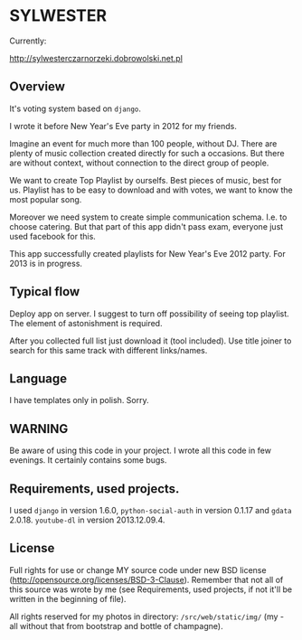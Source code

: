SYLWESTER
=========

Currently:

http://sylwesterczarnorzeki.dobrowolski.net.pl

Overview
--------

It's voting system based on `django`.

I wrote it before New Year's Eve party in 2012 for my friends.


Imagine an event for much more than 100 people, without DJ.
There are plenty of music collection created directly for such a occasions.
But there are without context, without connection to
the direct group of people.

We want to create Top Playlist by ourselfs. Best pieces of music, best for us.
Playlist has to be easy to download and with votes,
         we want to know the most popular song.

Moreover we need system to create simple communication schema.
I.e. to choose catering. But that part of this app didn't pass exam,
everyone just used facebook for this.

This app successfully created playlists for New Year's Eve 2012 party.
For 2013 is in progress.


Typical flow
------------

Deploy app on server. I suggest to turn off possibility of seeing
top playlist.
The element of astonishment is required. 

After you collected full list just download it (tool included).
Use title joiner to search for this same track with different links/names.


Language
--------

I have templates only in polish. Sorry.


WARNING
-------

Be aware of using this code in your project.
I wrote all this code in few evenings.
It certainly contains some bugs.


Requirements, used projects.
----------------------------

I used `django` in version 1.6.0, `python-social-auth` in version 0.1.17
and `gdata` 2.0.18. `youtube-dl` in version 2013.12.09.4.


License
-------

Full rights for use or change MY source code under new BSD license
(http://opensource.org/licenses/BSD-3-Clause).
    Remember that not all of this source was wrote by me
(see Requirements, used projects,
 if not it'll be written in the beginning of file).

All rights reserved for my photos in directory:
`/src/web/static/img/`
(my - all without that from bootstrap and bottle of champagne).

